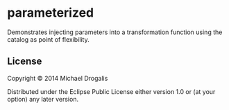 # parameterized

Demonstrates injecting parameters into a transformation function using the catalog as point of flexibility.

## License

Copyright © 2014 Michael Drogalis

Distributed under the Eclipse Public License either version 1.0 or (at
your option) any later version.

